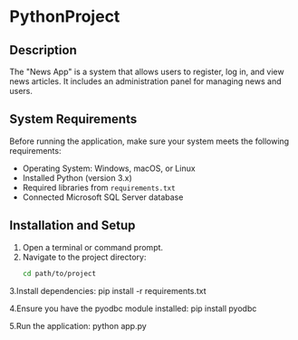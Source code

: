 # PythonProject

## Description
The "News App" is a system that allows users to register, log in, and view news articles. It includes an administration panel for managing news and users.

## System Requirements
Before running the application, make sure your system meets the following requirements:  
- Operating System: Windows, macOS, or Linux  
- Installed Python (version 3.x)  
- Required libraries from `requirements.txt`  
- Connected Microsoft SQL Server database  

## Installation and Setup

1. Open a terminal or command prompt.  
2. Navigate to the project directory:  
   ```sh
   cd path/to/project
3.Install dependencies:
pip install -r requirements.txt

4.Ensure you have the pyodbc module installed:
pip install pyodbc

5.Run the application:
python app.py


